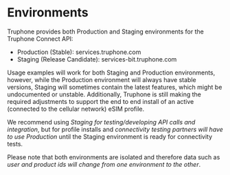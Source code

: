 # Environments

Truphone provides both Production and Staging environments for the Truphone Connect API:
- Production (Stable):  services.truphone.com
- Staging (Release Candidate):  services-bit.truphone.com

Usage examples will work for both Staging and Production environments, however, while the Production environment will always have stable versions, Staging will sometimes contain the latest features, which might be undocumented or unstable. Additionally, Truphone is still making the required adjustments to support the end to end install of an active (connected to the cellular network) eSIM profile. 

We recommend using *Staging for testing/developing API calls and integration*, but for profile installs and *connectivity testing partners will have to use Production* until the Staging environment is ready for connectivity tests.

Please note that both environments are isolated and therefore data such as *user and product ids will change from one environment to the other*.